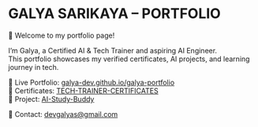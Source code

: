 # GALYA SARIKAYA – PORTFOLIO

🌟 Welcome to my portfolio page!

I’m Galya, a Certified AI & Tech Trainer and aspiring AI Engineer.  
This portfolio showcases my verified certificates, AI projects, and learning journey in tech.

🔗 Live Portfolio: [galya-dev.github.io/galya-portfolio](https://galya-dev.github.io/galya-portfolio)  
📄 Certificates: [TECH-TRAINER-CERTIFICATES](https://galya-dev.github.io/TECH-TRAINER-CERTIFICATES)  
🤖 Project: [AI-Study-Buddy](https://github.com/galya-dev/AI-Study-Buddy)

💌 Contact: devgalyas@gmail.com  
